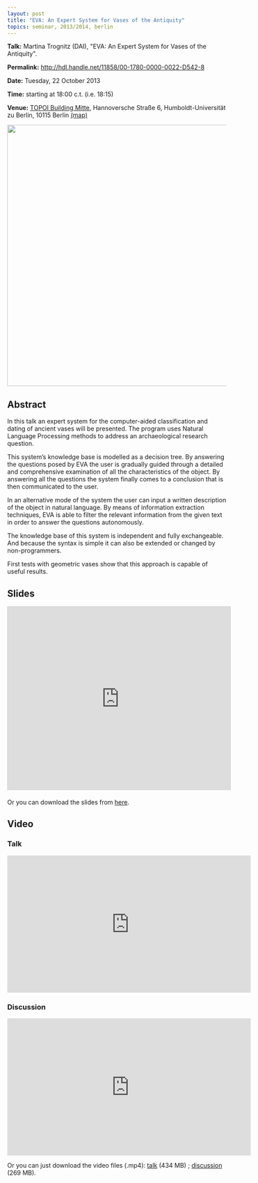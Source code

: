 ```yaml
---
layout: post
title: "EVA: An Expert System for Vases of the Antiquity"
topics: seminar, 2013/2014, berlin
---
```


**Talk:** Martina Trognitz (DAI), "EVA: An Expert System for Vases of the Antiquity".

**Permalink:** <http://hdl.handle.net/11858/00-1780-0000-0022-D542-8>

**Date:** Tuesday, 22 October 2013

**Time:** starting at 18:00 c.t. (i.e. 18:15)

**Venue:** [TOPOI Building Mitte](http://www.topoi.org/buildings/), Hannoversche Straße 6, Humboldt-Universität zu Berlin, 10115 Berlin [(map)](http://maps.google.de/maps?f=q&source=s_q&hl=de&geocode=&q=berlin+hannoversche+stra%C3%9Fe+6&sll=51.151786,10.415039&sspn=24.62582,42.626953&ie=UTF8&t=h&z=16&iwloc=A)

<img src="/berlin/files/trognitz.jpg" width="600px"/>

<br />

## Abstract

In this talk an expert system for the computer-aided classification and dating of ancient vases will be presented. The program uses Natural Language Processing methods to address an archaeological research question.

This system’s knowledge base is modelled as a decision tree. By answering the questions posed by EVA the user is gradually guided through a detailed and comprehensive examination of all the characteristics of the object. By answering all the questions the system finally comes to a conclusion that is then communicated to the user.

In an alternative mode of the system the user can input a written description of the object in natural language. By means of information extraction techniques, EVA is able to filter the relevant information from the given text in order to answer the questions autonomously.

The knowledge base of this system is independent and fully exchangeable. And because the syntax is simple it can also be extended or changed by non-programmers.

First tests with geometric vases show that this approach is capable of useful results.

## Slides

<iframe src="http://de.slideshare.net/slideshow/embed_code/28640139" width="512" height="421" frameborder="0" marginwidth="0" marginheight="0" scrolling="no" style="border:1px solid #CCC;border-width:1px 1px 0;margin-bottom:5px"> </iframe>

Or you can download the slides from [here](/berlin/files/slides/dcsb_trognitz_2013-10-22.pdf).

## Video

### Talk

<iframe width="560" height="315" src="http://www.youtube.com/embed/rWKCVax1SU8" frameborder="0"> </iframe>

### Discussion

<iframe width="560" height="315" src="http://www.youtube.com/embed/DV_LB7wz4s4" frameborder="0"> </iframe>

Or you can just download the video files (.mp4): [talk](/berlin/files/videos/2013-2014/dcsb_trognitz_talk.mp4) (434 MB) ; [discussion](/berlin/files/videos/2013-2014/dcsb_trognitz_discussion.mp4) (269 MB).
